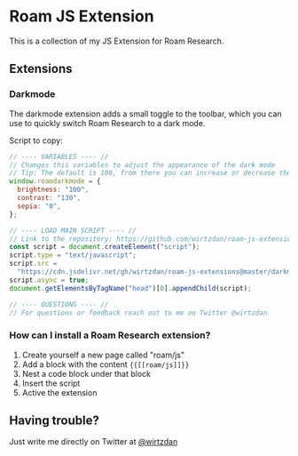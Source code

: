 # Roam JS Extension

This is a collection of my JS Extension for Roam Research.

## Extensions

### Darkmode

The darkmode extension adds a small toggle to the toolbar, which you can use to quickly switch Roam Research to a dark mode.

Script to copy:

```javascript
// ---- VARIABLES ---- //
// Changes this variables to adjust the appearance of the dark mode
// Tip: The default is 100, from there you can increase or decrease the value
window.roamdarkmode = {
  brightness: "100",
  contrast: "130",
  sepia: "0",
};

// ---- LOAD MAIN SCRIPT ---- //
// Link to the repository: https://github.com/wirtzdan/roam-js-extensions
const script = document.createElement("script");
script.type = "text/javascript";
script.src =
  "https://cdn.jsdelivr.net/gh/wirtzdan/roam-js-extensions@master/darkmode/index.js";
script.async = true;
document.getElementsByTagName("head")[0].appendChild(script);

// ---- QUESTIONS ---- //
// For questions or feedback reach out to me on Twitter @wirtzdan
```

### How can I install a Roam Research extension?

1. Create yourself a new page called "roam/js"
2. Add a block with the content `{{[[roam/js]]}}`
3. Nest a code block under that block
4. Insert the script
5. Active the extension

## Having trouble?

Just write me directly on Twitter at [@wirtzdan](https://twitter.com/wirtzdan)

